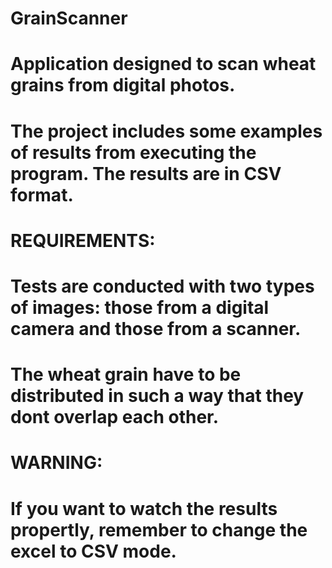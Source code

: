 # GrainScanner
# Application designed to scan wheat grains from digital photos.
# The project includes some examples of results from executing the program. The results are in CSV format.

# REQUIREMENTS:
# Tests are conducted with two types of images: those from a digital camera and those from a scanner.
# The wheat grain have to be distributed in such a way that they dont overlap each other.

# WARNING:
# If you want to watch the results propertly, remember to change the excel to CSV mode.
